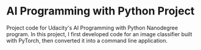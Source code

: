 # AI Programming with Python Project

Project code for Udacity's AI Programming with Python Nanodegree program. 
In this project, I first developed code for an image classifier built with PyTorch, then converted it into a command line application.
